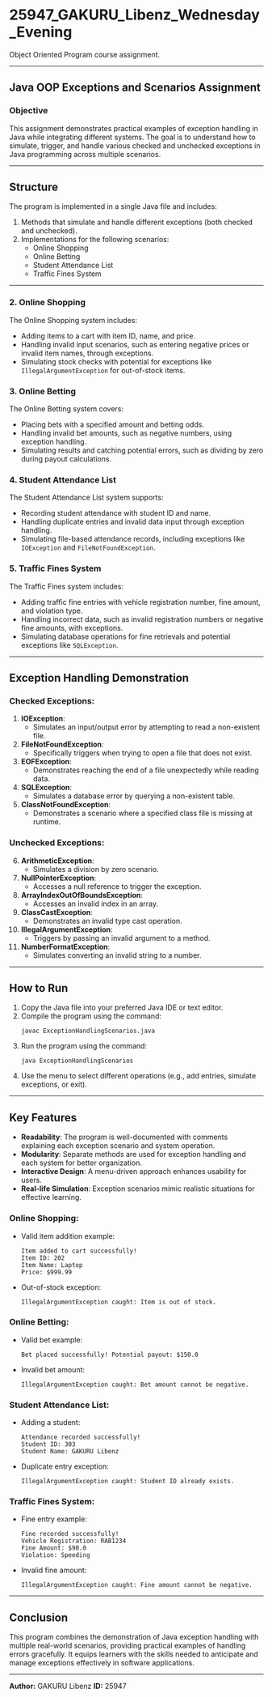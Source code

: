 # 25947_GAKURU_Libenz_Wednesday_Evening
Object Oriented Program course assignment. 

---  

## Java OOP Exceptions and Scenarios Assignment  

### Objective  
This assignment demonstrates practical examples of exception handling in Java while integrating different systems. The goal is to understand how to simulate, trigger, and handle various checked and unchecked exceptions in Java programming across multiple scenarios.

---

## Structure  
The program is implemented in a single Java file and includes:  
1. Methods that simulate and handle different exceptions (both checked and unchecked).  
2. Implementations for the following scenarios: 
   - Online Shopping
   - Online Betting
   - Student Attendance List
   - Traffic Fines System

---
### 2. Online Shopping  
The Online Shopping system includes:  
- Adding items to a cart with item ID, name, and price.  
- Handling invalid input scenarios, such as entering negative prices or invalid item names, through exceptions.  
- Simulating stock checks with potential for exceptions like `IllegalArgumentException` for out-of-stock items.  

### 3. Online Betting  
The Online Betting system covers:  
- Placing bets with a specified amount and betting odds.  
- Handling invalid bet amounts, such as negative numbers, using exception handling.  
- Simulating results and catching potential errors, such as dividing by zero during payout calculations.  

### 4. Student Attendance List  
The Student Attendance List system supports:  
- Recording student attendance with student ID and name.  
- Handling duplicate entries and invalid data input through exception handling.  
- Simulating file-based attendance records, including exceptions like `IOException` and `FileNotFoundException`.  

### 5. Traffic Fines System  
The Traffic Fines system includes:  
- Adding traffic fine entries with vehicle registration number, fine amount, and violation type.  
- Handling incorrect data, such as invalid registration numbers or negative fine amounts, with exceptions.  
- Simulating database operations for fine retrievals and potential exceptions like `SQLException`.  

---

## Exception Handling Demonstration  

### Checked Exceptions:  
1. **IOException**:  
   - Simulates an input/output error by attempting to read a non-existent file.  
2. **FileNotFoundException**:  
   - Specifically triggers when trying to open a file that does not exist.  
3. **EOFException**:  
   - Demonstrates reaching the end of a file unexpectedly while reading data.  
4. **SQLException**:  
   - Simulates a database error by querying a non-existent table.  
5. **ClassNotFoundException**:  
   - Demonstrates a scenario where a specified class file is missing at runtime.  

### Unchecked Exceptions:  
6. **ArithmeticException**:  
   - Simulates a division by zero scenario.  
7. **NullPointerException**:  
   - Accesses a null reference to trigger the exception.  
8. **ArrayIndexOutOfBoundsException**:  
   - Accesses an invalid index in an array.  
9. **ClassCastException**:  
   - Demonstrates an invalid type cast operation.  
10. **IllegalArgumentException**:  
    - Triggers by passing an invalid argument to a method.  
11. **NumberFormatException**:  
    - Simulates converting an invalid string to a number.  

---

## How to Run  
1. Copy the Java file into your preferred Java IDE or text editor.  
2. Compile the program using the command:  
   ```
   javac ExceptionHandlingScenarios.java
   ```  
3. Run the program using the command:  
   ```
   java ExceptionHandlingScenarios
   ```  
4. Use the menu to select different operations (e.g., add entries, simulate exceptions, or exit).  

---

## Key Features  
- **Readability**: The program is well-documented with comments explaining each exception scenario and system operation.  
- **Modularity**: Separate methods are used for exception handling and each system for better organization.  
- **Interactive Design**: A menu-driven approach enhances usability for users.  
- **Real-life Simulation**: Exception scenarios mimic realistic situations for effective learning.  

### Online Shopping:  
- Valid item addition example:  
   ```
   Item added to cart successfully!
   Item ID: 202
   Item Name: Laptop
   Price: $999.99
   ```
- Out-of-stock exception:  
   ```
   IllegalArgumentException caught: Item is out of stock.
   ```

### Online Betting:  
- Valid bet example:  
   ```
   Bet placed successfully! Potential payout: $150.0
   ```
- Invalid bet amount:  
   ```
   IllegalArgumentException caught: Bet amount cannot be negative.
   ```

### Student Attendance List:  
- Adding a student:  
   ```
   Attendance recorded successfully!
   Student ID: 303
   Student Name: GAKURU Libenz
   ```
- Duplicate entry exception:  
   ```
   IllegalArgumentException caught: Student ID already exists.
   ```

### Traffic Fines System:  
- Fine entry example:  
   ```
   Fine recorded successfully!
   Vehicle Registration: RAB1234
   Fine Amount: $90.0
   Violation: Speeding
   ```
- Invalid fine amount:  
   ```
   IllegalArgumentException caught: Fine amount cannot be negative.
   ```

---

## Conclusion  
This program combines the demonstration of Java exception handling with multiple real-world scenarios, providing practical examples of handling errors gracefully. It equips learners with the skills needed to anticipate and manage exceptions effectively in software applications.

---

**Author:** GAKURU Libenz 
**ID:** 25947 




